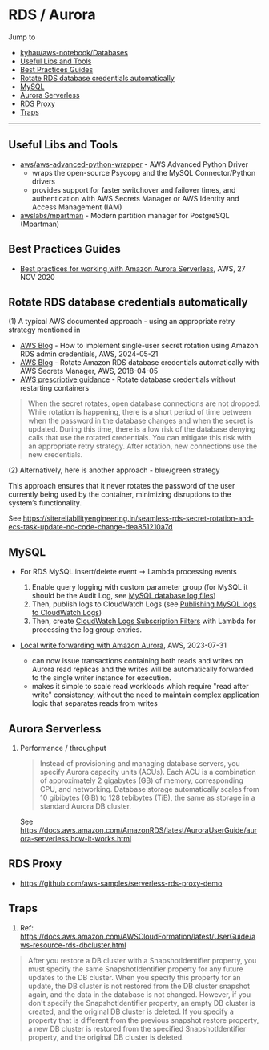 # RDS / Aurora

Jump to
- [kyhau/aws-notebook/Databases](https://github.com/kyhau/aws-notebook/blob/main/Databases.md)
- [Useful Libs and Tools](#useful-libs-and-tools)
- [Best Practices Guides](#best-practices-guides)
- [Rotate RDS database credentials automatically](#rotate-rds-database-credentials-automatically)
- [MySQL](#mysql)
- [Aurora Serverless](#aurora-serverless)
- [RDS Proxy](#rds-proxy)
- [Traps](#traps)

---

## Useful Libs and Tools

- [aws/aws-advanced-python-wrapper](https://github.com/aws/aws-advanced-python-wrapper) - AWS Advanced Python Driver
    - wraps the open-source Psycopg and the MySQL Connector/Python drivers
    - provides support for faster switchover and failover times, and authentication with AWS Secrets Manager or AWS Identity and Access Management (IAM)
- [awslabs/mpartman](https://github.com/awslabs/mpartman) - Modern partition manager for PostgreSQL (Mpartman)


## Best Practices Guides

- [Best practices for working with Amazon Aurora Serverless](https://aws.amazon.com/blogs/database/best-practices-for-working-with-amazon-aurora-serverless/), AWS, 27 NOV 2020


## Rotate RDS database credentials automatically

(1)  A typical AWS documented approach - using an appropriate retry strategy
mentioned in
- [AWS Blog](https://aws.amazon.com/blogs/security/how-to-implement-single-user-secret-rotation-using-amazon-rds-admin-credentials/) - How to implement single-user secret rotation using Amazon RDS admin credentials, AWS, 2024-05-21
- [AWS Blog](https://aws.amazon.com/blogs/security/rotate-amazon-rds-database-credentials-automatically-with-aws-secrets-manager/) - Rotate Amazon RDS database credentials automatically with AWS Secrets Manager, AWS, 2018-04-05
- [AWS prescriptive guidance](https://docs.aws.amazon.com/prescriptive-guidance/latest/patterns/rotate-database-credentials-without-restarting-containers.html) - Rotate database credentials without restarting containers

> When the secret rotates, open database connections are not dropped. While rotation is happening, there is a short period of time between when the password in the database changes and when the secret is updated. During this time, there is a low risk of the database denying calls that use the rotated credentials. You can mitigate this risk with an appropriate retry strategy. After rotation, new connections use the new credentials.


(2) Alternatively, here is another approach - blue/green strategy

This approach ensures that it never rotates the password of the user currently being used by the container, minimizing disruptions to the system’s functionality.

See https://sitereliabilityengineering.in/seamless-rds-secret-rotation-and-ecs-task-update-no-code-change-dea851210a7d


## MySQL

- For RDS MySQL insert/delete event -> Lambda processing events
    1. Enable query logging with custom parameter group (for MySQL it should be the Audit Log, see [MySQL database log files](https://docs.aws.amazon.com/AmazonRDS/latest/UserGuide/USER_LogAccess.Concepts.MySQL.html#USER_LogAccess.MySQL.Auditlog))
    2. Then, publish logs to CloudWatch Logs (see [Publishing MySQL logs to CloudWatch Logs](https://docs.aws.amazon.com/AmazonRDS/latest/UserGuide/USER_LogAccess.Concepts.MySQL.html#USER_LogAccess.MySQL.Auditlog))
    3. Then, create [CloudWatch Logs Subscription Filters](https://docs.aws.amazon.com/AmazonCloudWatch/latest/logs/SubscriptionFilters.html) with Lambda for processing the log group entries.

- [Local write forwarding with Amazon Aurora](https://aws.amazon.com/blogs/database/local-write-forwarding-with-amazon-aurora/), AWS, 2023-07-31
    - can now issue transactions containing both reads and writes on Aurora read replicas and the writes will be automatically forwarded to the single writer instance for execution.
    - makes it simple to scale read workloads which require "read after write" consistency, without the need to maintain complex application logic that separates reads from writes


## Aurora Serverless

1. Performance / throughput
    > Instead of provisioning and managing database servers, you specify Aurora capacity units (ACUs). Each ACU is a combination of approximately 2 gigabytes (GB) of memory, corresponding CPU, and networking. Database storage automatically scales from 10 gibibytes (GiB) to 128 tebibytes (TiB), the same as storage in a standard Aurora DB cluster.

    See https://docs.aws.amazon.com/AmazonRDS/latest/AuroraUserGuide/aurora-serverless.how-it-works.html


## RDS Proxy
- https://github.com/aws-samples/serverless-rds-proxy-demo



## Traps

1. Ref: https://docs.aws.amazon.com/AWSCloudFormation/latest/UserGuide/aws-resource-rds-dbcluster.html
> After you restore a DB cluster with a SnapshotIdentifier property, you must specify the same SnapshotIdentifier property for any future updates to the DB cluster. When you specify this property for an update, the DB cluster is not restored from the DB cluster snapshot again, and the data in the database is not changed. However, if you don't specify the SnapshotIdentifier property, an empty DB cluster is created, and the original DB cluster is deleted. If you specify a property that is different from the previous snapshot restore property, a new DB cluster is restored from the specified SnapshotIdentifier property, and the original DB cluster is deleted.
